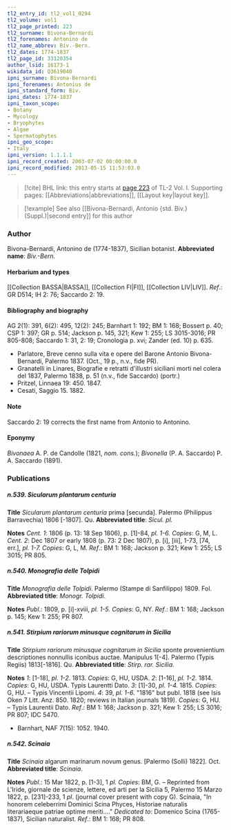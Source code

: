 ```yaml
---
tl2_entry_id: tl2_vol1_0294
tl2_volume: vol1
tl2_page_printed: 223
tl2_surname: Bivona-Bernardi
tl2_forenames: Antonino de
tl2_name_abbrev: Biv.-Bern.
tl2_dates: 1774-1837
tl2_page_id: 33120354
author_lsid: 16173-1
wikidata_id: Q3619040
ipni_surname: Bivona-Bernardi
ipni_forenames: Antonius de
ipni_standard_form: Biv.
ipni_dates: 1774-1837
ipni_taxon_scope: 
- Botany
- Mycology
- Bryophytes
- Algae
- Spermatophytes
ipni_geo_scope: 
- Italy
ipni_version: 1.1.1.1
ipni_record_created: 2003-07-02 00:00:00.0
ipni_record_modified: 2013-05-15 11:53:03.0
---
```



> [!cite] BHL link: this entry starts at [page 223](https://www.biodiversitylibrary.org/page/33120354) of TL-2 Vol. I.
> Supporting pages: [[Abbreviations|abbreviations]], [[Layout key|layout key]].

> [!example] See also [[Bivona-Bernardi, Antonio {std. Biv.} (Suppl.)|second entry]] for this author

### Author

Bivona-Bernardi, Antonino de (1774-1837), Sicilian botanist. 
**Abbreviated name**: *Biv.-Bern.*

#### Herbarium and types

[[Collection BASSA|BASSA]], [[Collection FI|FI]], [[Collection LIV|LIV]].
*Ref*.: GR D514; IH 2: 76; Saccardo 2: 19.

#### Bibliography and biography

AG 2(1): 391, 6(2): 495, 12(2): 245; Barnhart 1: 192; BM 1: 168; Bossert p. 40; CSP 1: 397; GR p. 514; Jackson p. 145, 321; Kew 1: 255; LS 3015-3016; PR 805-808; Saccardo 1: 31, 2: 19; Cronologia p. xvi; Zander (ed. 10) p. 635.
- Parlatore, Breve cenno sulla vita e opere del Barone Antonio Bivona-Bernardi, Palermo 1837. (Oct., 19 p., n.v., fide PR).
- Granatelli in Linares, Biografie e retratti d'illustri siciliani morti nel colera del 1837, Palermo 1838, p. 51 (n.v., fide Saccardo) (portr.)
- Pritzel, Linnaea 19: 450. 1847.
- Cesati, Saggio 15. 1882.

#### Note

Saccardo 2: 19 corrects the first name from Antonio to Antonino.

#### Eponymy

*Bivonaea* A. P. de Candolle (1821, *nom. cons.*); *Bivonella* (P. A. Saccardo) P. A. Saccardo (1891).

### Publications

##### n.539. Sicularum plantarum centuria

**Title**
*Sicularum plantarum centuria* prima \[secunda\]. Palermo (Philippus Barravechia) 1806 \[-1807\]. Qu.
**Abbreviated title**: *Sicul. pl.*

**Notes**
*Cent. 1*: 1806 (p. 13: 18 Sep 1806), p. \[1\]-84, *pl. 1-6. Copies*: G, M, L.
*Cent. 2*: Dec 1807 or early 1808 (p. 73: 2 Dec 1807), p. \[i\], \[iii\], 1-73, \[74, err.\], *pl. 1-7.*
*Copies*: G, L, M.
*Ref*.: BM 1: 168; Jackson p. 321; Kew 1: 255; LS 3015; PR 805.

##### n.540. Monografia delle Tolpidi

**Title**
*Monografia delle Tolpidi*. Palermo (Stampe di Sanfilippo) 1809. Fol.
**Abbreviated title**: *Monogr. Tolpidi*.

**Notes**
*Publ*.: 1809, p. \[i\]-xviii, *pl. 1-5. Copies*: G, NY.
*Ref*.: BM 1: 168; Jackson p. 145; Kew 1: 255; PR 807.

##### n.541. Stirpium rariorum minusque cognitarum in Sicilia

**Title**
*Stirpium rariorum minusque cognitarum in Sicilia* sponte provenientium descriptiones nonnullis iconibus auctae. Manipulus 1\[-4\]. Palermo (Typis Regiis) 1813\[-1816\]. Qu.
**Abbreviated title**: *Stirp. rar. Sicilia*.

**Notes**
*1*: \[1-18\], *pl. 1-2.* 1813. *Copies*: G, HU, USDA.
*2*: \[1-16\], *pl. 1-2.* 1814. *Copies*: G, HU, USDA. Typis Laurentti Dato.
*3*: \[1\]-30, *pl. 1-4.* 1815. *Copies*: G, HU. – Typis Vincentii Lipomi.
*4*: 39, *pl. 1-6.* "1816" but publ. 1818 (see Isis Oken 7 Litt. Anz. 850. 1820; reviews in Italian journals 1819). *Copies*: G, HU. – Typis Laurentii Dato.
*Ref*.: BM 1: 168; Jackson p. 321; Kew 1: 255; LS 3016; PR 807; IDC 5470.
- Barnhart, NAF 7(15): 1052. 1940.

##### n.542. Scinaia

**Title**
*Scinaia* algarum marinarum novum genus. \[Palermo (Solli) 1822\]. Oct.
**Abbreviated title**: *Scinaia*.

**Notes**
*Publ*.: 15 Mar 1822, p. \[1-3\], 1 *pl. Copies*: BM, G. – Reprinted from L'Iride, giornale de scienze, lettere, ed arti per la Sicilia 5, Palermo 15 Marzo 1822, p. \[231\]-233, 1 *pl*. (journal cover present with copy G). Scinaia, "In honorem celeberrimi Dominici Scina Phyces, Historiae naturalis literariaeque patriae optime meriti...."
*Dedicated to*: Domenico Scina (1765-1837), Sicilian naturalist.
*Ref*.: BM 1: 168; PR 808.

